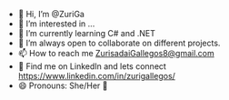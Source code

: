 - 👋 Hi, I’m @ZuriGa
- 👀 I’m interested in ...
- 🌱 I’m currently learning C# and .NET
- 💞️ I’m always open to collaborate on different projects. 
- 📫 How to reach me ZurisadaiGallegos8@gmail.com
- 🥳 Find me on LinkedIn and lets connect https://www.linkedin.com/in/zurigallegos/
- 😄 Pronouns: She/Her 🫶

<!---
ZuriGa/ZuriGa is a ✨ special ✨ repository because its `README.md` (this file) appears on your GitHub profile.
You can click the Preview link to take a look at your changes.
--->
